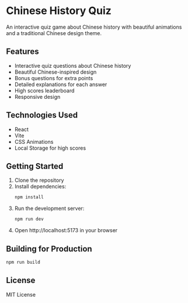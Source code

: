 # Chinese History Quiz

An interactive quiz game about Chinese history with beautiful animations and a traditional Chinese design theme.

## Features

- Interactive quiz questions about Chinese history
- Beautiful Chinese-inspired design
- Bonus questions for extra points
- Detailed explanations for each answer
- High scores leaderboard
- Responsive design

## Technologies Used

- React
- Vite
- CSS Animations
- Local Storage for high scores

## Getting Started

1. Clone the repository
2. Install dependencies:
   ```bash
   npm install
   ```
3. Run the development server:
   ```bash
   npm run dev
   ```
4. Open http://localhost:5173 in your browser

## Building for Production

```bash
npm run build
```

## License

MIT License
